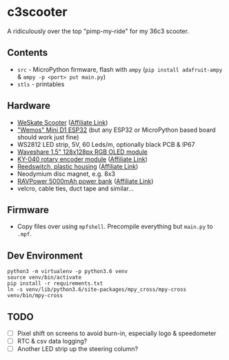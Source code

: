 # c3scooter

A ridiculously over the top "pimp-my-ride" for my 36c3 scooter.

## Contents

  * `src` - MicroPython firmware, flash with `ampy` (`pip install adafruit-ampy` & `ampy -p <port> put main.py`)
  * `stls` - printables

## Hardware

  * [WeSkate Scooter](https://www.amazon.de/gp/product/B07SS7GXDT/) ([Affiliate Link](https://amzn.to/2PQr7il))
  * ["Wemos" Mini D1 ESP32](https://www.aliexpress.com/item/32834982479.html) (but any ESP32 or MicroPython based board should work just fine)
  * WS2812 LED strip, 5V, 60 Leds/m, optionally black PCB & IP67
  * [Waveshare 1.5" 128x128px RGB OLED module](https://www.aliexpress.com/item/32878557203.html)
  * [KY-040 rotary encoder module](https://www.amazon.de/gp/product/B07CMSHWV6/) ([Affiliate Link](https://amzn.to/2ScIAmC))
  * [Reedswitch, plastic housing](https://www.amazon.de/gp/product/B07SZDGXLC/) ([Affiliate Link](https://amzn.to/35ZC6eE))
  * Neodymium disc magnet, e.g. 8x3
  * [RAVPower 5000mAh power bank](https://www.amazon.de/gp/product/B07KSWHV45/) ([Affiliate Link](https://amzn.to/34LeKbp))
  * velcro, cable ties, duct tape and similar...

## Firmware

  * Copy files over using `mpfshell`. Precompile everything but `main.py` to ` .mpf`.

## Dev Environment

```
python3 -m virtualenv -p python3.6 venv
source venv/bin/activate
pip install -r requirements.txt
ln -s venv/lib/python3.6/site-packages/mpy_cross/mpy-cross venv/bin/mpy-cross
```

## TODO

  * [ ] Pixel shift on screens to avoid burn-in, especially logo & speedometer
  * [ ] RTC & csv data logging?
  * [ ] Another LED strip up the steering column?
